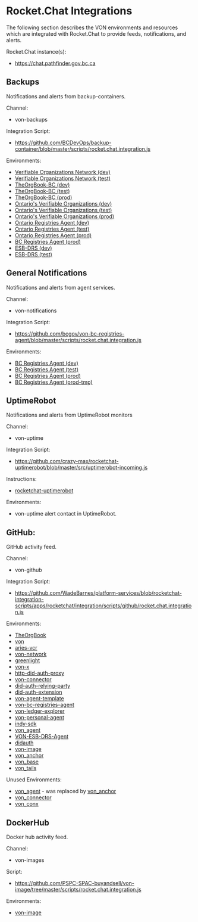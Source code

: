 # Rocket.Chat Integrations
The following section describes the VON environments and resources which are integrated with Rocket.Chat to provide feeds, notifications, and alerts.

Rocket.Chat instance(s):
  - https://chat.pathfinder.gov.bc.ca

## Backups
Notifications and alerts from backup-containers.

Channel:
  - von-backups
  
Integration Script:
  - https://github.com/BCDevOps/backup-container/blob/master/scripts/rocket.chat.integration.js

Environments:
  - [Verifiable Organizations Network (dev)](https://console.pathfinder.gov.bc.ca:8443/console/project/devex-von-dev)
  - [Verifiable Organizations Network (test)](https://console.pathfinder.gov.bc.ca:8443/console/project/devex-von-test)
  - [TheOrgBook-BC (dev)](https://console.pathfinder.gov.bc.ca:8443/console/project/devex-von-bc-tob-dev)
  - [TheOrgBook-BC (test)](https://console.pathfinder.gov.bc.ca:8443/console/project/devex-von-bc-tob-test)
  - [TheOrgBook-BC (prod)](https://console.pathfinder.gov.bc.ca:8443/console/project/devex-von-bc-tob-prod)
  - [Ontario's Verifiable Organizations (dev)](https://console.pathfinder.gov.bc.ca:8443/console/project/ontvon-von-dev)
  - [Ontario's Verifiable Organizations (test)](https://console.pathfinder.gov.bc.ca:8443/console/project/ontvon-von-test)
  - [Ontario's Verifiable Organizations (prod)](https://console.pathfinder.gov.bc.ca:8443/console/project/ontvon-von-prod)
  - [Ontario Registries Agent (dev)](https://console.pathfinder.gov.bc.ca:8443/console/project/ontvon-von-ont-registries-agent-dev)
  - [Ontario Registries Agent (test)](https://console.pathfinder.gov.bc.ca:8443/console/project/ontvon-von-ont-registries-agent-test)
  - [Ontario Registries Agent (prod)](https://console.pathfinder.gov.bc.ca:8443/console/project/ontvon-von-ont-registries-agent-prod)
  - [BC Registries Agent (prod)](https://console.pathfinder.gov.bc.ca:8443/console/project/devex-von-bc-registries-agent-prod)
  - [ESB-DRS (dev)](https://console.pathfinder.gov.bc.ca:8443/console/project/l4izby-dev)
  - [ESB-DRS (test)](https://console.pathfinder.gov.bc.ca:8443/console/project/l4izby-test)

## General Notifications
Notifications and alerts from agent services.

Channel:
  - von-notifications

Integration Script:
  - https://github.com/bcgov/von-bc-registries-agent/blob/master/scripts/rocket.chat.integration.js

Environments:
  - [BC Registries Agent (dev)](https://console.pathfinder.gov.bc.ca:8443/console/project/devex-von-bc-registries-agent-dev)
  - [BC Registries Agent (test)](https://console.pathfinder.gov.bc.ca:8443/console/project/devex-von-bc-registries-agent-test)
  - [BC Registries Agent (prod)](https://console.pathfinder.gov.bc.ca:8443/console/project/devex-von-bc-registries-agent-prod)
  - [BC Registries Agent (prod-tmp)](https://console.pathfinder.gov.bc.ca:8443/console/project/devex-bcgov-dap-dev)

## UptimeRobot
Notifications and alerts from UptimeRobot monitors

Channel:
  - von-uptime

Integration Script:
  - https://github.com/crazy-max/rocketchat-uptimerobot/blob/master/src/uptimerobot-incoming.js

Instructions:
  - [rocketchat-uptimerobot](https://github.com/crazy-max/rocketchat-uptimerobot)

Environments:
  - von-uptime alert contact in UptimeRobot.

## GitHub:
GitHub activity feed.

Channel:
  - von-github

Integration Script:
  - https://github.com/WadeBarnes/platform-services/blob/rocketchat-integration-scripts/apps/rocketchat/integration/scripts/github/rocket.chat.integration.js

Environments:
  - [TheOrgBook](https://github.com/bcgov/TheOrgBook)
  - [von](https://github.com/bcgov/von)
  - [aries-vcr](https://github.com/hyperledger/aries-vcr)
  - [von-network](https://github.com/bcgov/von-network)
  - [greenlight](https://github.com/bcgov/greenlight)
  - [von-x](https://github.com/PSPC-SPAC-buyandsell/von-x)
  - [http-did-auth-proxy](https://github.com/bcgov/http-did-auth-proxy)
  - [von-connector](https://github.com/bcgov/von-connector)
  - [did-auth-relying-party](https://github.com/bcgov/did-auth-relying-party)
  - [did-auth-extension](https://github.com/bcgov/did-auth-extension)
  - [von-agent-template](https://github.com/bcgov/von-agent-template)
  - [von-bc-registries-agent](https://github.com/bcgov/von-bc-registries-agent)
  - [von-ledger-explorer](https://github.com/bcgov/von-ledger-explorer)
  - [von-personal-agent](https://github.com/bcgov/von-personal-agent)
  - [indy-sdk](https://github.com/bcgov/indy-sdk)
  - [von_agent](https://github.com/bcgov/von_agent)
  - [VON-ESB-DRS-Agent](https://github.com/bcgov/VON-ESB-DRS-Agent)
  - [didauth](https://github.com/PSPC-SPAC-buyandsell/didauth)
  - [von-image](https://github.com/PSPC-SPAC-buyandsell/von-image)
  - [von_anchor](https://github.com/PSPC-SPAC-buyandsell/von_anchor)
  - [von_base](https://github.com/PSPC-SPAC-buyandsell/von_base)
  - [von_tails](https://github.com/PSPC-SPAC-buyandsell/von_tails)

Unused Environments:
  - [von_agent](https://github.com/PSPC-SPAC-buyandsell/von_agent) - was replaced by [von_anchor](https://github.com/PSPC-SPAC-buyandsell/von_anchor)
  - [von_connector](https://github.com/PSPC-SPAC-buyandsell/von_connector)
  - [von_conx](https://github.com/PSPC-SPAC-buyandsell/von_conx)

## DockerHub

Docker hub activity feed.

Channel:
  - von-images

Script:
  - https://github.com/PSPC-SPAC-buyandsell/von-image/tree/master/scripts/rocket.chat.integration.js

Environments:
  - [von-image](https://cloud.docker.com/u/bcgovimages/repository/docker/bcgovimages/von-image)